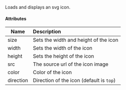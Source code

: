 Loads and displays an svg icon.

#### Attributes

| Name      | Description                              |
| --------- |:-----------------------------------------|
| size      | Sets the width and height of the icon    |
| width     | Sets the width of the icon               |
| height    | Sets the height of the icon              |
| src       | The source url of the icon image         |
| color     | Color of the icon                        |
| direction | Direction of the icon (default is `top`) |

<rv-bind-content class="pt-3">
  <template>
    <rv-example-tabs class="pt-3" handle="bs4-icon">
      <template type="single-html-file">
        <bs4-icon color="danger" rv-src="'{{ 'icon_close.svg' | asset_url }}'" size="32"></bs4-icon>
      </template>
    </rv-example-tabs>
  </template>
</rv-bind-content>
